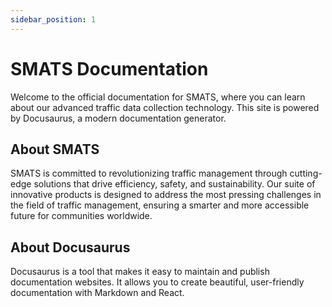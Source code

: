 ```yaml
---
sidebar_position: 1
---
```


# SMATS Documentation

Welcome to the official documentation for SMATS, where you can learn about our advanced traffic data collection technology. This site is powered by Docusaurus, a modern documentation generator.

## About SMATS

SMATS is committed to revolutionizing traffic management through cutting-edge solutions that drive efficiency, safety, and sustainability. Our suite of innovative products is designed to address the most pressing challenges in the field of traffic management, ensuring a smarter and more accessible future for communities worldwide.

## About Docusaurus

Docusaurus is a tool that makes it easy to maintain and publish documentation websites. It allows you to create beautiful, user-friendly documentation with Markdown and React.
